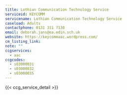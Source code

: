 ```yaml
---
title: Lothian Communication Technology Service
serviceid: KEYCOMM
servicename: Lothian Communication Technology Service
caseload: Adults
contactphone: 0131 311 7130
email: deborah.jans@ea.edin.sch.uk
website: https://keycommaac.wordpress.com/
cm_listing_link:
note: ""
ccgservices:
  - aac
ccgcodes:
  - s03000031
  - s03000032
  - s03000035
---
```


{{< ccg_service_detail >}}
